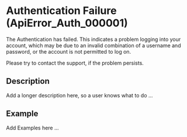 # Authentication Failure (ApiError_Auth_000001)

The Authentication has failed. This indicates a problem logging into your account, which 
may be due to an invalid combination of a username and password, or the account is not 
permitted to log on.

Please try to contact the support, if the problem persists.

## Description

Add a longer description here, so a user knows what to do ...

## Example

Add Examples here ...